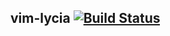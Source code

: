 ## vim-lycia [![Build Status](https://travis-ci.org/delphinus35/open-github-link.svg?branch=master)](https://travis-ci.org/delphinus35/open-github-link)
